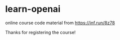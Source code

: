 # learn-openai

online course code material from https://inf.run/8z78

Thanks for registering the course!
